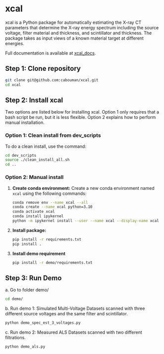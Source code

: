 # xcal

xcal is a Python package for automatically estimating the X-ray CT parameters that determine the X-ray energy spectrum including the source voltage, filter material and thickness, and scintillator and thickness. The package takes as input views of a known material target at different energies.

Full documentation is available at [xcal_docs](https://xcal.readthedocs.io/en/latest/index.html).

## Step 1: Clone repository

```bash
git clone git@github.com:cabouman/xcal.git
cd xcal
```

## Step 2: Install xcal

Two options are listed below for installing xcal. 
Option 1 only requires that a bash script be run, but it is less flexible. 
Option 2 explains how to perform manual installation.

### Option 1: Clean install from dev_scripts

To do a clean install, use the command:

```bash
cd dev_scripts
source ./clean_install_all.sh
cd ..
```

### Option 2: Manual install

1. **Create conda environment:**
   Create a new conda environment named `xcal` using the following commands:

   ```bash
   conda remove env --name xcal --all
   conda create --name xcal python=3.10
   conda activate xcal
   conda install ipykernel
   python -m ipykernel install --user --name xcal --display-name xcal
   ```

2. **Install package:**

   ```bash
   pip install -r requirements.txt
   pip install .
   ```

3. **Install demo requirement**

   ```bash
   pip install -r demo/requirements.txt
   ```

## Step 3: Run Demo

a. Go to folder demo/

```bash
cd demo/
```

b. Run demo 1: Simulated Multi-Voltage Datasets scanned with three different source voltages and the same filter and scintillator.

```bash
python demo_spec_est_3_voltages.py
```

c. Run demo 2: Measured ALS Datasets scanned with two different filtrations.

```bash
python demo_als.py
```
